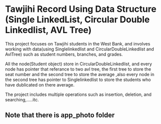 # Tawjihi Record Using Data Structure (Single LinkedList, Circular Double Linkedlist, AVL Tree)

This project focuses on Tawjihi students in the West Bank, and involves working with data(using Singlelinkedlist and CircularDoubleLinkedlist and AvlTree) such
as student numbers, branches, and grades.

All the node(Student object) store in CircularDoubleLinkedlist, and every node has pointer that referance to two avl tree, the first tree to store the seat number
and the second tree to store the average ,also every node in the second tree has pointer to Singlelinkedlist to store the students who have dublicated
on there average. 

The project includes multiple operations such as insertion, deletion, and searching,.....itc.

## Note that there is app_photo folder
